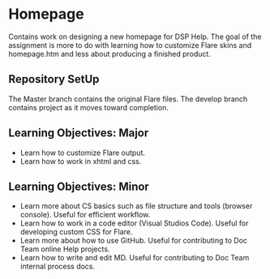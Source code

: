 # Homepage

Contains work on designing a new homepage for DSP Help. The goal of the assignment is more to do with learning how to customize Flare skins and homepage.htm and less about producing a finished product.

## Repository SetUp

The Master branch contains the original Flare files.
The develop branch contains project as it moves toward completion.

## Learning Objectives: Major

* Learn how to customize Flare output.
* Learn how to work in xhtml and css.

## Learning Objectives: Minor

* Learn more about CS basics such as file structure and tools (browser console). Useful for efficient workflow.
* Learn how to work in a code editor (Visual Studios Code). Useful for developing custom CSS for Flare.
* Learn more about how to use GitHub. Useful for contributing to Doc Team online Help projects.
* Learn how to write and edit MD. Useful for contributing to Doc Team internal process docs.
